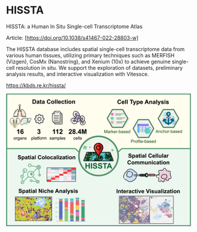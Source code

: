 # HISSTA
HISSTA: a Human In Situ Single-cell Transcriptome Atlas

Article: [https://doi.org/10.1038/s41467-022-28803-w]

The HISSTA database includes spatial single-cell transcriptome data from various human tissues, utilizing primary techniques such as MERFISH (Vizgen), CosMx (Nanostring), and Xenium (10x) to achieve genuine single-cell resolution in situ. We support the exploration of datasets, preliminary analysis results, and interactive visualization with Vitessce.


https://kbds.re.kr/hissta/


![Graphical Abstract](images/0_graphical_abstract.png)
